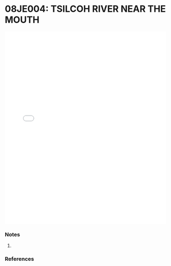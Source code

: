 # 08JE004: TSILCOH RIVER NEAR THE MOUTH

<iframe src="/_static/stations/08JE004_fdc.html" width="100%" height="600" frameborder="0"></iframe>

### Notes
1. 

### References

